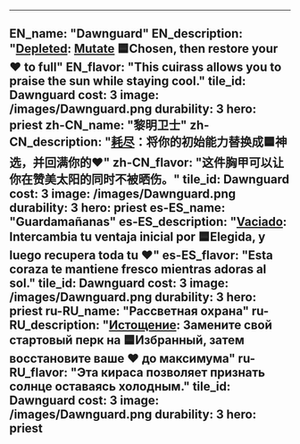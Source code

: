 ---

EN_name: "Dawnguard"
EN_description: "<u>Depleted</u>: <u>Mutate</u> 🟦Chosen, then restore your ❤️ to full"
EN_flavor: "This cuirass allows you to praise the sun while staying cool."
tile_id: Dawnguard
cost: 3
image: /images/Dawnguard.png
durability: 3
hero: priest
zh-CN_name: "黎明卫士"
zh-CN_description: "<u>耗尽</u>：将你的初始能力替换成🟦神选，并回满你的❤️"
zh-CN_flavor: "这件胸甲可以让你在赞美太阳的同时不被晒伤。"
tile_id: Dawnguard
cost: 3
image: /images/Dawnguard.png
durability: 3
hero: priest
es-ES_name: "Guardamañanas"
es-ES_description: "<u>Vaciado</u>: Intercambia tu ventaja inicial por 🟦Elegida, y luego recupera toda tu ❤️"
es-ES_flavor: "Esta coraza te mantiene fresco mientras adoras al sol."
tile_id: Dawnguard
cost: 3
image: /images/Dawnguard.png
durability: 3
hero: priest
ru-RU_name: "Рассветная охрана"
ru-RU_description: "<u>Истощение</u>: Замените свой стартовый перк на 🟦Избранный, затем восстановите ваше ❤️ до максимума"
ru-RU_flavor: "Эта кираса позволяет признать солнце оставаясь холодным."
tile_id: Dawnguard
cost: 3
image: /images/Dawnguard.png
durability: 3
hero: priest
---